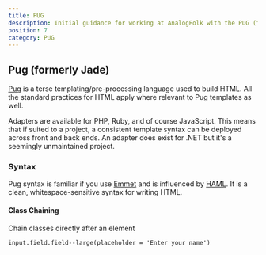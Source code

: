 ```yaml
---
title: PUG
description: Initial guidance for working at AnalogFolk with the PUG (formerly Jade) templating language at
position: 7
category: PUG
---
```


## Pug (formerly Jade)

[Pug][pug-docs] is a terse templating/pre-processing language used to build HTML.
All the standard practices for HTML apply where relevant to Pug templates
as well.

Adapters are available for PHP, Ruby, and of course JavaScript. This means that
if suited to a project, a consistent template syntax can be deployed across
front and back ends. An adapter does exist for .NET but it's a seemingly
unmaintained project.

### Syntax

Pug syntax is familiar if you use [Emmet][emmet] and is influenced by
[HAML][haml]. It is a clean, whitespace-sensitive syntax for writing HTML.

#### Class Chaining

Chain classes directly after an element

```emmet
input.field.field--large(placeholder = 'Enter your name')
```

[pug-docs]: https://pugjs.org/api/getting-started.html
[emmet]: https://docs.emmet.io/
[haml]: https://haml.info/
